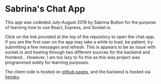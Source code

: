# Sabrina's Chat App
This app was codeded July-August 2019 by Sabrina Button for the purpose of learning how to use React, Express, and Socket.io.

Click on the link provided at the top of the repository to open the chat-app. If you are the first user on the app may take a while to load, be patient, try submitting a few messages and refresh. This is appears to be an issue with socket.io and hosting through two different sources for the backend and frontend... However, I am too lazy to fix this as this was project was programmed solely for learning purposes.

The client-side is hosted on [github pages](https://sabrinabutton.github.io/chat-app), and the backend is hosted via [heroku](https://sabrinas-chat-app.herokuapp.com/).

